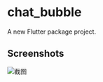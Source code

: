 # chat_bubble

A new Flutter package project.

## Screenshots

![截图](https://github.com/mrTangYun/flutter_chat_bubble/raw/master/Screenshots/Screenshot_1587095358.png)
